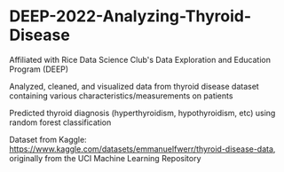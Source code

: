 # DEEP-2022-Analyzing-Thyroid-Disease

Affiliated with Rice Data Science Club's Data Exploration and Education Program (DEEP)

Analyzed, cleaned, and visualized data from thyroid disease dataset containing various characteristics/measurements on patients

Predicted thyroid diagnosis (hyperthyroidism, hypothyroidism, etc) using random forest classification

Dataset from Kaggle: https://www.kaggle.com/datasets/emmanuelfwerr/thyroid-disease-data, originally from the UCI Machine Learning Repository
